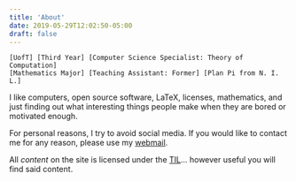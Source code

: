```yaml
---
title: 'About'
date: 2019-05-29T12:02:50-05:00
draft: false
---
```



```
[UofT] [Third Year] [Computer Science Specialist: Theory of Computation] 
[Mathematics Major] [Teaching Assistant: Former] [Plan Pi from N. I. L.]
```

I like computers, open source software, LaTeX, licenses, mathematics, and just finding out what interesting things people make when they are bored or motivated enough.

For personal reasons, I try to avoid social media. If you would like to contact me for any reason, please use my [webmail](mailto:tim.duong@mail.utoronto.ca).

All *content* on the site is licensed under the [TIL](http://individual.utoronto.ca/tim_ns/edu/best-license/LICENSE.txt)... however useful you will find said content.
